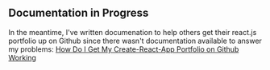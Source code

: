 
## Documentation in Progress

In the meantime, I've written documenation to help others get their react.js portfolio up on Github since there wasn't documentation available to answer my problems: <a href="https://www.saharasdreams.com/2019/11/create-react-app-working-github.html"> How Do I Get My Create-React-App Portfolio on Github Working </a>
